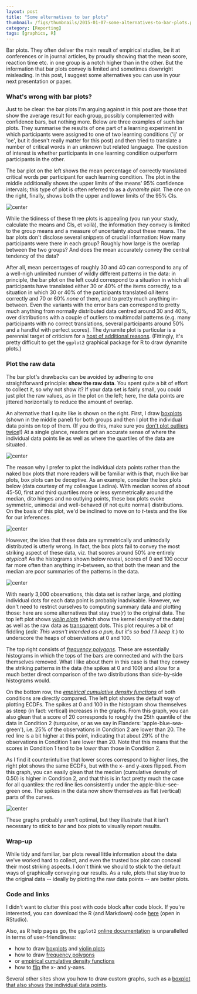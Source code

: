 ```yaml
---
layout: post
title: "Some alternatives to bar plots"
thumbnail: /figs/thumbnails/2015-01-07-some-alternatives-to-bar-plots.png
category: [Reporting]
tags: [graphics, R]
---
```


Bar plots. They often deliver the main result of empirical studies, be it at conferences or in journal articles, by proudly showing that the mean score, reaction time etc. in one group is a notch higher than in the other.
But the information that bar plots convey is limited and sometimes downright misleading.
In this post, I suggest some alternatives you can use in your next presentation or paper.

<!--more-->

### What's wrong with bar plots?

Just to be clear: the bar plots I'm arguing against in this post are those that show the average result for each group, possibly complemented with confidence bars, but nothing more.
Below are three examples of such bar plots.
They summarise the results of one part of a learning experiment in which participants were assigned to one of two learning conditions ('ij' or 'oe', but it doesn't really matter for this post) and then tried to translate a number of critical words in an unknown but related language.
The question of interest is whether participants in one learning condition outperform participants in the other.

The bar plot on the left shows the mean percentage of correctly translated critical words per participant for each learning condition.
The plot in the middle additionally shows the upper limits of the means' 95% confidence intervals; this type of plot is often referred to as a _dynamite plot_.
The one on the right, finally, shows both the upper and lower limits of the 95% CIs.

![center](/figs/2015-01-07-some-alternatives-to-barplots/unnamed-chunk-2-1.png) 




While the tidiness of these three plots is appealing (you run your study, calculate the means and CIs, et voilà), the information they convey is limited to the group means and a measure of uncertainty about these means.
The bar plots don't disclose several snippets of crucial information:
How many participants were there in each group?
Roughly how large is the overlap between the two groups?
And does the mean accurately convey the central tendency of the data?

After all, mean percentages of roughly 30 and 40 can correspond to any of a well-nigh unlimited number of wildly different patterns in the data:
in principle, the bar plot on the left could correspond to a situation in which all participants have translated either 30 or 40% of the items correctly, to a situation in which 30 or 40% of the participants translated _all_ items correctly and 70 or 60% _none_ of them, and to pretty much anything in-between.
Even the variants with the error bars can correspond to pretty much anything from normally distributed data centred around 30 and 40%, over distributions with a couple of outliers to multimodal patterns (e.g. many participants with no correct translations, several participants around 50% and a handful with perfect scores).
The dynamite plot is particular is a perennial target of criticism for a [host of additional reasons](http://biostat.mc.vanderbilt.edu/wiki/pub/Main/TatsukiKoyama/Poster3.pdf).
(Fittingly, it's pretty difficult to get the `ggplot2` graphical package for R to draw dynamite plots.)

### Plot the raw data
The bar plot's drawbacks can be avoided by adhering to one straightforward principle: **show the raw data**.
You spent quite a bit of effort to collect it, so why not show it?
If your data set is fairly small, you could just plot the raw values, as in the plot on the left;
here, the data points are jittered horizontally to reduce the amount of overlap.

An alternative that I quite like is shown on the right.
First, I draw [boxplots](http://en.wikipedia.org/wiki/Box_plot) (shown in the middle panel) for both groups 
and then I plot the individual data points on top of them. (If you do this, make sure you [don't plot outliers twice](http://www.zijdeman.nl/files/r_examples/boxplot_example.html)!)
At a single glance, readers get an accurate sense of where the individual data points lie as well as where the quartiles of the data are situated.

![center](/figs/2015-01-07-some-alternatives-to-barplots/unnamed-chunk-3-1.png) 

The reason why I prefer to plot the individual data points rather than the naked box plots that more readers will be familiar with is that, much like bar plots, box plots can be deceptive.
As an example, consider the box plots below (data courtesy of my colleague Ladina). With median scores of about 45-50, first and third quartiles more or less symmetrically around the median, dito hinges and no outlying points, these box plots evoke symmetric, unimodal and well-behaved (if not quite normal) distributions.
On the basis of this plot, we'd be inclined to move on to _t_-tests and the like for our inferences.

![center](/figs/2015-01-07-some-alternatives-to-barplots/unnamed-chunk-4-1.png) 

However, the idea that these data are symmetrically and unimodally distributed is utterly wrong.
In fact, the box plots fail to convey the most striking aspect of these data, viz. that scores around 50% are entirely _atypical_!
As the histograms shown below reveal, scores of 0 and 100 occur far more often than anything in-between,
so that both the mean and the median are poor summaries of the patterns in the data.

![center](/figs/2015-01-07-some-alternatives-to-barplots/unnamed-chunk-5-1.png) 

With nearly 3,000 observations, this data set is rather large, and plotting individual dots for each data point is probably inadvisable.
However, we don't need to restrict ourselves to computing summary data and plotting those: here are some alternatives that stay true(r) to the original data.
The top left plot shows  [_violin plots_](http://www.statmethods.net/graphs/boxplot.html) (which show the kernel density of the data) as well as the raw data as [transparent](http://stackoverflow.com/a/21314508/1331521) dots. This plot requires a bit of fiddling (_edit: This wasn't intended as a pun, but it's so bad I'll keep it._) to underscore the heaps of observations at 0 and 100.

The top right consists of [_frequency polygons_](http://onlinestatbook.com/2/graphing_distributions/freq_poly.html). These are essentially histograms in which the tops of the bars are connected and with the bars themselves removed. What I like about them in this case is that they convey the striking patterns in the data (the spikes at 0 and 100) and allow for a much better direct comparison of the two distributions than side-by-side histograms would.

On the bottom row, the [_empirical cumulative density functions_](http://r-dir.com/blog/2014/03/cdfs-in-r.html) of both conditions are directly compared. The left plot shows the default way of plotting ECDFs.
The spikes at 0 and 100 in the histogram show themselves as steep (in fact: vertical) increases in the graphs. From this graph, you can also glean that a score of 20 corresponds to roughly the 25th quantile of the data in Condition 2 (turquoise, or as we say in Flanders: 'apple-blue-sea-green'), i.e. 25% of the observations in Condition 2 are lower than 20. The red line is a bit higher at this point, indicating that about 29% of the observations in Condition 1 are lower than 20.
Note that this means that the scores in Condition 1 tend to be _lower_ than those in Condition 2.

As I find it counterintuitive that lower scores correspond to higher lines, the right plot shows the same ECDFs, but with the x- and y-axes flipped.
From this graph, you can easily glean that the median (cumulative density of 0.50) is higher in Condition 2, and that this is in fact pretty much the case for all quantiles: the red line lies consistently under the apple-blue-see-green one.
The spikes in the data now show themselves as flat (vertical) parts of the curves. 

![center](/figs/2015-01-07-some-alternatives-to-barplots/unnamed-chunk-6-1.png) 

These graphs probably aren't optimal, but they illustrate that it isn't necessary to stick to bar and box plots to visually report results.

### Wrap-up
While tidy and familiar, bar plots reveal little information about the data we've worked hard to collect, and even the trusted box plot can conceal their most striking aspects. I don't think we should to stick to the default ways of graphically conveying our results. As a rule, plots that stay true to the original data -- ideally by plotting the raw data points -- are better plots.

### Code and links
I didn't want to clutter this post with code block after code block. If you're interested, you can download the R (and Markdown) code [here](http://janhove.github.io/downloads/2015-01-07-some-alternatives-to-barplots.Rmd) (open in RStudio).

Also, as R help pages go, the `ggplot2` [online documentation](http://docs.ggplot2.org/0.9.3.1/index.html) is unparallelled in terms of user-friendliness:

* how to draw [boxplots](http://docs.ggplot2.org/0.9.3.1/geom_boxplot.html) and [violin plots](http://docs.ggplot2.org/0.9.3.1/geom_violin.html) 
* how to draw [frequency polygons](http://docs.ggplot2.org/0.9.3.1/geom_freqpoly.html) 
* or [empirical cumulative density functions](http://docs.ggplot2.org/current/stat_ecdf.html) 
* how to [flip](http://docs.ggplot2.org/0.9.3.1/coord_flip.html) the x- and y-axes.

Several other sites show you how to draw custom graphs, such as a [boxplot that also shows](http://docs.ggplot2.org/0.9.3.1/geom_jitter.html) [the individual data points](http://www.zijdeman.nl/files/r_examples/boxplot_example.html).
